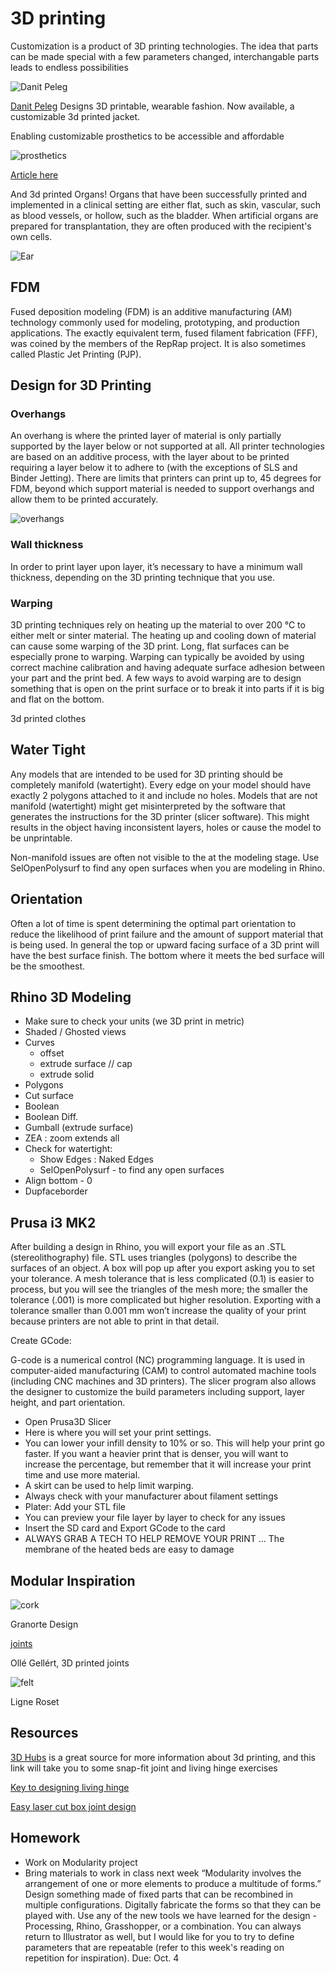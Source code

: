 # 3D printing
Customization is a product of 3D printing technologies. The idea that parts can be made special with a few parameters changed, interchangable parts leads to endless possibilities

![Danit Peleg](https://danitpeleg.com/wp-content/uploads/2017/07/danit-peleg-venus-3.jpg)

[Danit Peleg](https://danitpeleg.com/) Designs 3D printable, wearable fashion. Now available, a customizable 3d printed jacket.

Enabling customizable prosthetics to be accessible and affordable

![prosthetics](https://img.newatlas.com/exo-prosthetic-leg-low-cost-beautiful-22.JPG?auto=format%2Ccompress&ch=Width%2CDPR&crop=entropy&dpr=2&fit=crop&h=347&q=40&w=616&s=65ff5819e318d9d82fe99f3d2d645a33)

[Article here](http://newatlas.com/exo-prosthetic-leg-3d-printing/35297/)

And 3d printed Organs!
Organs that have been successfully printed and implemented in a clinical setting are either flat, such as skin, vascular, such as blood vessels, or hollow, such as the bladder. When artificial organs are prepared for transplantation, they are often produced with the recipient's own cells.

![Ear](https://3dprint.com/wp-content/uploads/2016/02/ears.png)

## FDM
Fused deposition modeling (FDM) is an additive manufacturing (AM) technology commonly used for modeling, prototyping, and production applications. The exactly equivalent term, fused filament fabrication (FFF), was coined by the members of the RepRap project. It is also sometimes called Plastic Jet Printing (PJP).

## Design for 3D Printing
### Overhangs

An overhang is where the printed layer of material is only partially supported by the layer below or not supported at all. All printer technologies are based on an additive process, with the layer about to be printed requiring a layer below it to adhere to (with the exceptions of SLS and Binder Jetting). There are limits that printers can print up to, 45 degrees for FDM, beyond which support material is needed to support overhangs and allow them to be printed accurately.

![overhangs](https://s3-eu-west-1.amazonaws.com/3dhubs-knowledgebase/key-design-considerations-for-3d-printing/photo5.jpg)

### Wall thickness

In order to print layer upon layer, it’s necessary to have a minimum wall thickness, depending on the 3D printing technique that you use.

### Warping

3D printing techniques rely on heating up the material to over 200 ℃ to either melt or sinter material. The heating up and cooling down of material can cause some warping of the 3D print. Long, flat surfaces can be especially prone to warping. Warping can typically be avoided by using correct machine calibration and having adequate surface adhesion between your part and the print bed. A few ways to avoid warping are to design something that is open on the print surface or to break it into parts if it is big and flat on the bottom.

3d printed clothes

## Water Tight

Any models that are intended to be used for 3D printing should be completely manifold (watertight). Every edge on your model should have exactly 2 polygons attached to it and include no holes. Models that are not manifold (watertight) might get misinterpreted by the software that generates the instructions for the 3D printer (slicer software). This might results in the object having inconsistent layers, holes or cause the model to be unprintable.

Non-manifold issues are often not visible to the at the modeling stage. Use SelOpenPolysurf to find any open surfaces when you are modeling in Rhino.

## Orientation

Often a lot of time is spent determining the optimal part orientation to reduce the likelihood of print failure and the amount of support material that is being used.
In general the top or upward facing surface of a 3D print will have the best surface finish.
The bottom where it meets the bed surface will be the smoothest.

## Rhino 3D Modeling

- Make sure to check your units (we 3D print in metric)
- Shaded / Ghosted views
- Curves
  - offset
  - extrude surface // cap
  - extrude solid
- Polygons
- Cut surface
- Boolean
- Boolean Diff.
- Gumball (extrude surface)
- ZEA : zoom extends all
- Check for watertight:
  - Show Edges : Naked Edges
  - SelOpenPolysurf - to find any open surfaces
- Align bottom - 0
- Dupfaceborder

## Prusa i3 MK2

After building a design in Rhino, you will export your file as an .STL (stereolithography) file. STL uses triangles (polygons) to describe the surfaces of an object. A box will pop up after you export asking you to set your tolerance. A mesh tolerance that is less complicated (0.1) is easier to process, but you will see the triangles of the mesh more; the smaller the tolerance (.001) is more complicated but higher resolution.  Exporting with a tolerance smaller than 0.001 mm won’t increase the quality of your print because printers are not able to print in that detail.

Create GCode:

G-code is a numerical control (NC) programming language. It is used in computer-aided manufacturing (CAM) to control automated machine tools (including CNC machines and 3D printers). The slicer program also allows the designer to customize the build parameters including support, layer height, and part orientation.

- Open Prusa3D Slicer
- Here is where you will set your print settings.
- You can lower your infill density to 10% or so. This will help your print go faster. If you want a heavier print that is denser, you will want to increase the percentage, but remember that it will increase your print time and use more material.
- A skirt can be used to help limit warping.
- Always check with your manufacturer about filament settings
- Plater: Add your STL file
- You can preview your file layer by layer to check for any issues
- Insert the SD card and Export GCode to the card
- ALWAYS GRAB A TECH TO HELP REMOVE YOUR PRINT ... The membrane of the heated beds are easy to damage

## Modular Inspiration

![cork](http://img.edilportale.com/news/j_36037_14.jpg)

Granorte Design

[joints](http://www.domusweb.it/content/dam/domusweb/en/news/2015/08/01/olle_gellert_3d_printed_joints/rmedium/domus-02-gellert-3d-printed-joints.jpg)

Ollé Gellért, 3D printed joints

![felt](http://media.chicagomag.com//Chicago-Home/Design-Dose/June-2009/Design-Forecast-Cloudy/ling.jpg?ver=1246056859)

 Ligne Roset


## Resources

[3D Hubs](https://www.3dhubs.com/knowledge-base/how-design-snap-fit-joints-3d-printing) is a great source for more information about 3d printing, and this link will take you to some snap-fit joint and living hinge exercises

[Key to designing living hinge](http://blog.ponoko.com/2015/07/06/how-to-design-a-living-hinge/)

[Easy laser cut box joint design](http://www.makercase.com/)

## Homework

- Work on Modularity project
- Bring materials to work in class next week
“Modularity involves the arrangement of one or more elements to produce a multitude of forms.” Design something made of fixed parts that can be recombined in multiple configurations. Digitally fabricate the forms so that they can be played with. Use any of the new tools we have learned for the design - Processing, Rhino, Grasshopper, or a combination. You can always return to Illustrator as well, but I would like for you to try to define parameters that are repeatable (refer to this week's reading on repetition for inspiration). Due: Oct. 4
